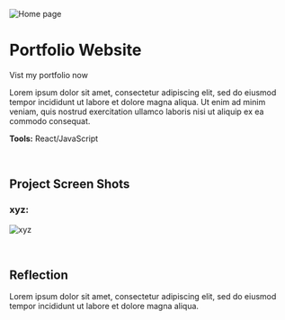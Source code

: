 ![Home page]()

# Portfolio Website

Vist my portfolio now

Lorem ipsum dolor sit amet, consectetur adipiscing elit, sed do eiusmod tempor incididunt ut labore et dolore magna aliqua. Ut enim ad minim veniam, quis nostrud exercitation ullamco laboris nisi ut aliquip ex ea commodo consequat.

**Tools:** React/JavaScript

<p>&nbsp;</p>

## Project Screen Shots

### xyz:

![xyz]()

<p>&nbsp;</p>

## Reflection

Lorem ipsum dolor sit amet, consectetur adipiscing elit, sed do eiusmod tempor incididunt ut labore et dolore magna aliqua.

